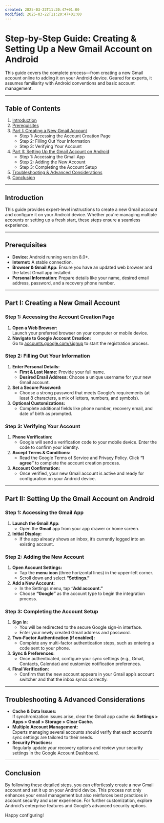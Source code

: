 ```yaml
---
created: 2025-03-22T11:20:47+01:00
modified: 2025-03-22T11:20:47+01:00
---
```


<meta name="description" content="A comprehensive, expert-level guide on creating a new Gmail account and setting it up on Android. Includes step-by-step instructions, a detailed table of contents, and troubleshooting tips for smooth configuration." />

# Step-by-Step Guide: Creating & Setting Up a New Gmail Account on Android

This guide covers the complete process—from creating a new Gmail account online to adding it on your Android device. Geared for experts, it assumes familiarity with Android conventions and basic account management.

---

## Table of Contents

1. [Introduction](#introduction)
2. [Prerequisites](#prerequisites)
3. [Part I: Creating a New Gmail Account](#part-i-creating-a-new-gmail-account)
   - Step 1: Accessing the Account Creation Page
   - Step 2: Filling Out Your Information
   - Step 3: Verifying Your Account
4. [Part II: Setting Up the Gmail Account on Android](#part-ii-setting-up-the-gmail-account-on-android)
   - Step 1: Accessing the Gmail App
   - Step 2: Adding the New Account
   - Step 3: Completing the Account Setup
5. [Troubleshooting & Advanced Considerations](#troubleshooting--advanced-considerations)
6. [Conclusion](#conclusion)

---

## Introduction

This guide provides expert-level instructions to create a new Gmail account and configure it on your Android device. Whether you're managing multiple accounts or setting up a fresh start, these steps ensure a seamless experience.

---

## Prerequisites

- **Device:** Android running version 8.0+.
- **Internet:** A stable connection.
- **Browser & Gmail App:** Ensure you have an updated web browser and the latest Gmail app installed.
- **Personal Information:** Prepare details like your name, desired email address, password, and a recovery phone number.

---

## Part I: Creating a New Gmail Account

### Step 1: Accessing the Account Creation Page

1. **Open a Web Browser:**  
   Launch your preferred browser on your computer or mobile device.
2. **Navigate to Google Account Creation:**  
   Go to [accounts.google.com/signup](https://accounts.google.com/signup) to start the registration process.

### Step 2: Filling Out Your Information

1. **Enter Personal Details:**  
   - **First & Last Name:** Provide your full name.  
   - **Desired Email Address:** Choose a unique username for your new Gmail account.
2. **Set a Secure Password:**  
   - Choose a strong password that meets Google's requirements (at least 8 characters, a mix of letters, numbers, and symbols).
3. **Optional Customizations:**  
   - Complete additional fields like phone number, recovery email, and date of birth as prompted.

### Step 3: Verifying Your Account

1. **Phone Verification:**  
   - Google will send a verification code to your mobile device. Enter the code to confirm your identity.
2. **Accept Terms & Conditions:**  
   - Read the Google Terms of Service and Privacy Policy. Click **“I agree”** to complete the account creation process.
3. **Account Confirmation:**  
   - Once verified, your new Gmail account is active and ready for configuration on your Android device.

---

## Part II: Setting Up the Gmail Account on Android

### Step 1: Accessing the Gmail App

1. **Launch the Gmail App:**  
   - Open the **Gmail** app from your app drawer or home screen.
2. **Initial Display:**  
   - If the app already shows an inbox, it’s currently logged into an existing account.

### Step 2: Adding the New Account

1. **Open Account Settings:**  
   - Tap the **menu icon** (three horizontal lines) in the upper-left corner.
   - Scroll down and select **“Settings.”**
2. **Add a New Account:**  
   - In the Settings menu, tap **“Add account.”**
   - Choose **“Google”** as the account type to begin the integration process.

### Step 3: Completing the Account Setup

1. **Sign In:**  
   - You will be redirected to the secure Google sign-in interface.
   - Enter your newly created Gmail address and password.
2. **Two-Factor Authentication (if enabled):**  
   - Complete any multi-factor authentication steps, such as entering a code sent to your phone.
3. **Sync & Preferences:**  
   - Once authenticated, configure your sync settings (e.g., Gmail, Contacts, Calendar) and customize notification preferences.
4. **Final Verification:**  
   - Confirm that the new account appears in your Gmail app’s account switcher and that the inbox syncs correctly.

---

## Troubleshooting & Advanced Considerations

- **Cache & Data Issues:**  
  If synchronization issues arise, clear the Gmail app cache via **Settings > Apps > Gmail > Storage > Clear Cache.**
- **Multiple Account Management:**  
  Experts managing several accounts should verify that each account’s sync settings are tailored to their needs.
- **Security Practices:**  
  Regularly update your recovery options and review your security settings in the Google Account Dashboard.

---

## Conclusion

By following these detailed steps, you can effortlessly create a new Gmail account and set it up on your Android device. This process not only enhances your email management but also reinforces best practices in account security and user experience. For further customization, explore Android’s enterprise features and Google’s advanced security options.

Happy configuring!
